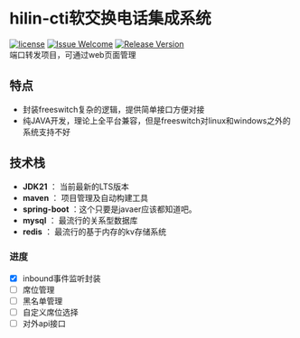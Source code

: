 # hilin-cti软交换电话集成系统

[1]: https://img.shields.io/badge/license-Apache2.0-brightgreen.svg?style=plastic

[2]: /LICENSE

[3]: https://img.shields.io/badge/hilin-welcome-brightgreen.svg?style=plastic

[4]: https://hilin.icu

[5]: https://img.shields.io/badge/release-1.0.0-blue.svg?style=plastic

[6]: https://hilin.icu
[![license][1]][2]
[![Issue Welcome][3]][4]
[![Release Version][5]][6]  
端口转发项目，可通过web页面管理

## 特点

- 封装freeswitch复杂的逻辑，提供简单接口方便对接
- 纯JAVA开发，理论上全平台兼容，但是freeswitch对linux和windows之外的系统支持不好

## 技术栈

- **JDK21** ： 当前最新的LTS版本
- **maven** ： 项目管理及自动构建工具
- **spring-boot** ：这个只要是javaer应该都知道吧。
- **mysql** ： 最流行的关系型数据库
- **redis** ： 最流行的基于内存的kv存储系统

### 进度

- [x] inbound事件监听封装
- [ ] 席位管理
- [ ] 黑名单管理
- [ ] 自定义席位选择
- [ ] 对外api接口